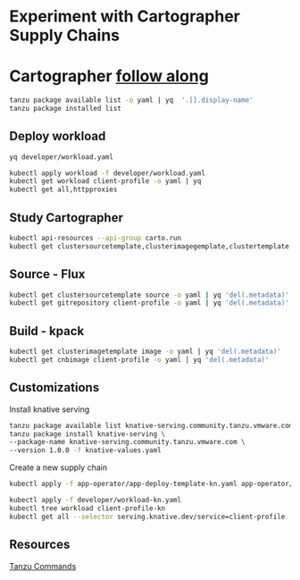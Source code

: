 # Experiment with Cartographer Supply Chains

# Cartographer [follow along](https://tanzucommunityedition.io/posts/build-modern-software-supply-chains-with-cartographer/)

```bash
tanzu package available list -o yaml | yq  '.[].display-name'
tanzu package installed list
```

## Deploy workload

```bash
yq developer/workload.yaml

kubectl apply workload -f developer/workload.yaml
kubectl get workload client-profile -o yaml | yq 
kubectl get all,httpproxies
```

## Study Cartographer

```bash
kubectl api-resources --api-group carto.run
kubectl get clustersourcetemplate,clusterimagegemplate,clustertemplate
```

## Source - Flux

```bash
kubectl get clustersourcetemplate source -o yaml | yq 'del(.metadata)'
kubectl get gitrepository client-profile -o yaml | yq 'del(.metadata)'
```

## Build - kpack

```bash
kubectl get clusterimagetemplate image -o yaml | yq 'del(.metadata)'
kubectl get cnbimage client-profile -o yaml | yq 'del(.metadata)'
```

## Customizations

Install knative serving

```bash
tanzu package available list knative-serving.community.tanzu.vmware.com
tanzu package install knative-serving \
--package-name knative-serving.community.tanzu.vmware.com \
--version 1.0.0 -f knative-values.yaml
```

Create a new supply chain

```bash
kubectl apply -f app-operator/app-deploy-template-kn.yaml app-operator/supply-chain-n.yaml

kubectl apply -f developer/workload-kn.yaml
kubectl tree workload client-profile-kn
kubectl get all --selector serving.knative.dev/service=client-profile
```

## Resources

[Tanzu Commands](https://docs.vmware.com/en/VMware-Tanzu-Application-Platform/1.0/tap/GUID-cli-plugins-apps-command-reference-tanzu_apps_workload_create.html)